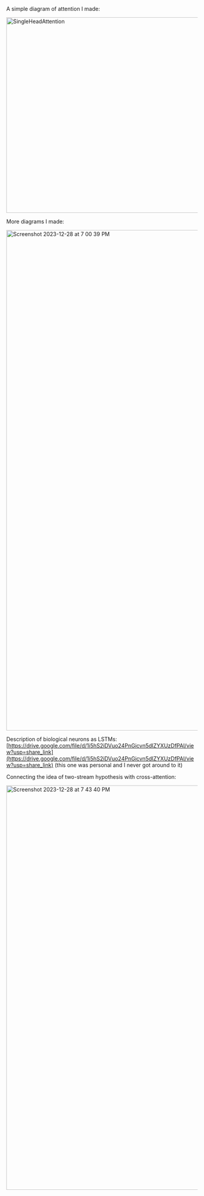 A simple diagram of attention I made:

<img width="513" alt="SingleHeadAttention" src="https://github.com/slerman12/Template/assets/9126603/452f266d-d1dc-44d5-89e3-86f2734bf531">

More diagrams I made:

<img width="1313" alt="Screenshot 2023-12-28 at 7 00 39 PM" src="https://github.com/slerman12/Template/assets/9126603/d598721d-c5e0-4c87-bf30-914681777965">

Description of biological neurons as LSTMs: [https://drive.google.com/file/d/1i5hS2iDVuo24PnGicvn5dIZYXUzDfPAl/view?usp=share_link](https://drive.google.com/file/d/1i5hS2iDVuo24PnGicvn5dIZYXUzDfPAl/view?usp=share_link) (this one was personal and I never got around to it)

Connecting the idea of two-stream hypothesis with cross-attention:

<img width="1061" alt="Screenshot 2023-12-28 at 7 43 40 PM" src="https://github.com/slerman12/Teaching/assets/9126603/20420592-5c41-41dc-b5f4-b24f51fbb57c">

